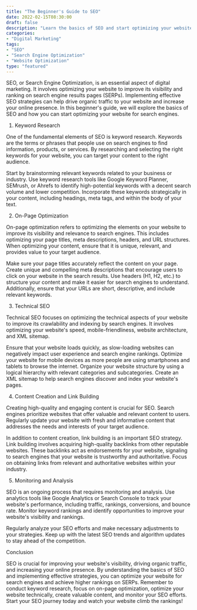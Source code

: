 ```yaml
--- 
title: "The Beginner's Guide to SEO" 
date: 2022-02-15T08:30:00 
draft: false 
description: "Learn the basics of SEO and start optimizing your website for search engines." 
categories: 
- "Digital Marketing" 
tags: 
- "SEO" 
- "Search Engine Optimization" 
- "Website Optimization" 
type: "featured" 
--- 
```


SEO, or Search Engine Optimization, is an essential aspect of digital marketing. It involves optimizing your website to improve its visibility and ranking on search engine results pages (SERPs). Implementing effective SEO strategies can help drive organic traffic to your website and increase your online presence. In this beginner's guide, we will explore the basics of SEO and how you can start optimizing your website for search engines.

1. Keyword Research

One of the fundamental elements of SEO is keyword research. Keywords are the terms or phrases that people use on search engines to find information, products, or services. By researching and selecting the right keywords for your website, you can target your content to the right audience.

Start by brainstorming relevant keywords related to your business or industry. Use keyword research tools like Google Keyword Planner, SEMrush, or Ahrefs to identify high-potential keywords with a decent search volume and lower competition. Incorporate these keywords strategically in your content, including headings, meta tags, and within the body of your text.

2. On-Page Optimization

On-page optimization refers to optimizing the elements on your website to improve its visibility and relevance to search engines. This includes optimizing your page titles, meta descriptions, headers, and URL structures. When optimizing your content, ensure that it is unique, relevant, and provides value to your target audience.

Make sure your page titles accurately reflect the content on your page. Create unique and compelling meta descriptions that encourage users to click on your website in the search results. Use headers (H1, H2, etc.) to structure your content and make it easier for search engines to understand. Additionally, ensure that your URLs are short, descriptive, and include relevant keywords.

3. Technical SEO

Technical SEO focuses on optimizing the technical aspects of your website to improve its crawlability and indexing by search engines. It involves optimizing your website's speed, mobile-friendliness, website architecture, and XML sitemap.

Ensure that your website loads quickly, as slow-loading websites can negatively impact user experience and search engine rankings. Optimize your website for mobile devices as more people are using smartphones and tablets to browse the internet. Organize your website structure by using a logical hierarchy with relevant categories and subcategories. Create an XML sitemap to help search engines discover and index your website's pages.

4. Content Creation and Link Building

Creating high-quality and engaging content is crucial for SEO. Search engines prioritize websites that offer valuable and relevant content to users. Regularly update your website with fresh and informative content that addresses the needs and interests of your target audience.

In addition to content creation, link building is an important SEO strategy. Link building involves acquiring high-quality backlinks from other reputable websites. These backlinks act as endorsements for your website, signaling to search engines that your website is trustworthy and authoritative. Focus on obtaining links from relevant and authoritative websites within your industry.

5. Monitoring and Analysis

SEO is an ongoing process that requires monitoring and analysis. Use analytics tools like Google Analytics or Search Console to track your website's performance, including traffic, rankings, conversions, and bounce rate. Monitor keyword rankings and identify opportunities to improve your website's visibility and rankings.

Regularly analyze your SEO efforts and make necessary adjustments to your strategies. Keep up with the latest SEO trends and algorithm updates to stay ahead of the competition.

Conclusion

SEO is crucial for improving your website's visibility, driving organic traffic, and increasing your online presence. By understanding the basics of SEO and implementing effective strategies, you can optimize your website for search engines and achieve higher rankings on SERPs. Remember to conduct keyword research, focus on on-page optimization, optimize your website technically, create valuable content, and monitor your SEO efforts. Start your SEO journey today and watch your website climb the rankings!
